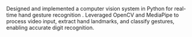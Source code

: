 Designed and implemented a computer vision system in Python for real-time hand gesture recognition . Leveraged
OpenCV and MediaPipe to process video input, extract hand landmarks, and classify gestures, enabling accurate digit
recognition.
